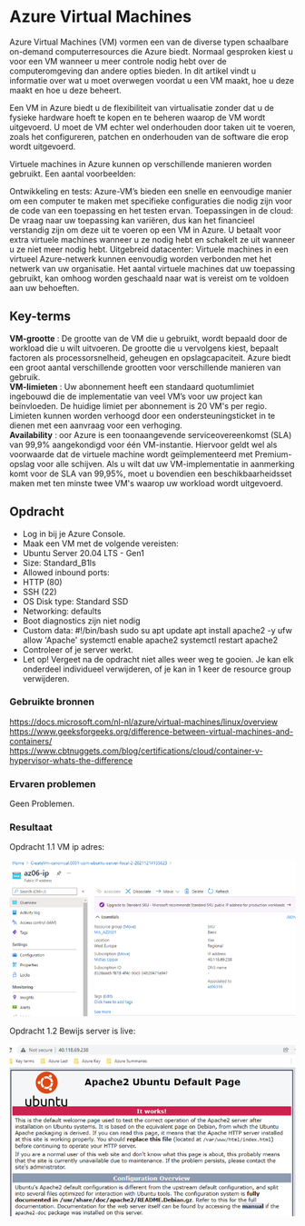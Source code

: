 # Azure Virtual Machines
Azure Virtual Machines (VM) vormen een van de diverse typen schaalbare on-demand computerresources die Azure biedt. Normaal gesproken kiest u voor een VM wanneer u meer controle nodig hebt over de computeromgeving dan andere opties bieden. In dit artikel vindt u informatie over wat u moet overwegen voordat u een VM maakt, hoe u deze maakt en hoe u deze beheert.

Een VM in Azure biedt u de flexibiliteit van virtualisatie zonder dat u de fysieke hardware hoeft te kopen en te beheren waarop de VM wordt uitgevoerd. U moet de VM echter wel onderhouden door taken uit te voeren, zoals het configureren, patchen en onderhouden van de software die erop wordt uitgevoerd.

Virtuele machines in Azure kunnen op verschillende manieren worden gebruikt. Een aantal voorbeelden:

Ontwikkeling en tests: Azure-VM’s bieden een snelle en eenvoudige manier om een computer te maken met specifieke configuraties die nodig zijn voor de code van een toepassing en het testen ervan.
Toepassingen in de cloud: De vraag naar uw toepassing kan variëren, dus kan het financieel verstandig zijn om deze uit te voeren op een VM in Azure. U betaalt voor extra virtuele machines wanneer u ze nodig hebt en schakelt ze uit wanneer u ze niet meer nodig hebt.
Uitgebreid datacenter: Virtuele machines in een virtueel Azure-netwerk kunnen eenvoudig worden verbonden met het netwerk van uw organisatie.
Het aantal virtuele machines dat uw toepassing gebruikt, kan omhoog worden geschaald naar wat is vereist om te voldoen aan uw behoeften.

## Key-terms
**VM-grootte** : De grootte van de VM die u gebruikt, wordt bepaald door de workload die u wilt uitvoeren. De grootte die u vervolgens kiest, bepaalt factoren als processorsnelheid, geheugen en opslagcapaciteit. Azure biedt een groot aantal verschillende grootten voor verschillende manieren van gebruik.  
**VM-limieten** : Uw abonnement heeft een standaard quotumlimiet ingebouwd die de implementatie van veel VM’s voor uw project kan beïnvloeden. De huidige limiet per abonnement is 20 VM's per regio. Limieten kunnen worden verhoogd door een ondersteuningsticket in te dienen met een aanvraag voor een verhoging.  
**Availability** : oor Azure is een toonaangevende serviceovereenkomst (SLA) van 99,9% aangekondigd voor één VM-instantie. Hiervoor geldt wel als voorwaarde dat de virtuele machine wordt geïmplementeerd met Premium-opslag voor alle schijven. Als u wilt dat uw VM-implementatie in aanmerking komt voor de SLA van 99,95%, moet u bovendien een beschikbaarheidsset maken met ten minste twee VM's waarop uw workload wordt uitgevoerd.  

## Opdracht
-	Log in bij je Azure Console.
-	Maak een VM met de volgende vereisten:
-	Ubuntu Server 20.04 LTS - Gen1
-	Size: Standard_B1ls
-	Allowed inbound ports:
-	HTTP (80)
-	SSH (22)
-	OS Disk type: Standard SSD
-	Networking: defaults
-	Boot diagnostics zijn niet nodig
-	Custom data: 
#!/bin/bash
sudo su
apt update
apt install apache2 -y
ufw allow 'Apache'
systemctl enable apache2
systemctl restart apache2
-	Controleer of je server werkt.
-	Let op! Vergeet na de opdracht niet alles weer weg te gooien. Je kan elk onderdeel individueel verwijderen, of je kan in 1 keer de resource group verwijderen.

### Gebruikte bronnen
https://docs.microsoft.com/nl-nl/azure/virtual-machines/linux/overview
https://www.geeksforgeeks.org/difference-between-virtual-machines-and-containers/
https://www.cbtnuggets.com/blog/certifications/cloud/container-v-hypervisor-whats-the-difference

### Ervaren problemen
Geen Problemen.

### Resultaat
Opdracht 1.1 VM ip adres:

![ipadres](../00_includes/az-06.1.png)

Opdracht 1.2 Bewijs server is live:

![bewijslive](../00_includes/az-06.2.png)